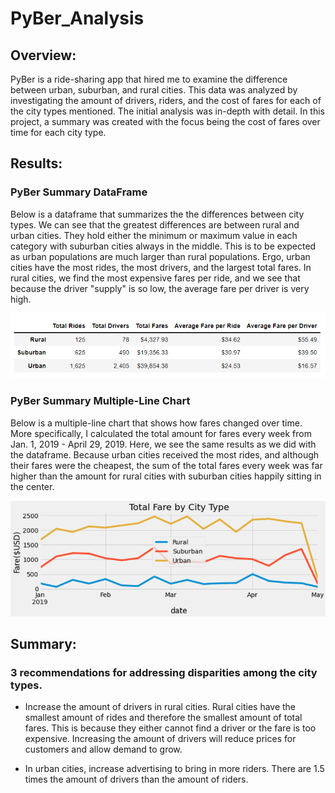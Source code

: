 # PyBer_Analysis

## Overview:
PyBer is a ride-sharing app that hired me to examine the difference between urban, suburban, and rural cities. This data was analyzed by investigating the amount of drivers, riders, and the cost of fares for each of the city types mentioned. The initial analysis was in-depth with detail. In this project, a summary was created with the focus being the cost of fares over time for each city type.

## Results:
### PyBer Summary DataFrame
Below is a dataframe that summarizes the the differences between city types. We can see that the greatest differences are between rural and urban cities. They hold either the minimum or maximum value in each category with suburban cities always in the middle. This is to be expected as urban populations are much larger than rural populations. Ergo, urban cities have the most rides, the most drivers, and the largest total fares. In rural cities, we find the most expensive fares per ride, and we see that because the driver "supply" is so low, the average fare per driver is very high.

![](Analysis/PyBer_summary_df.png)

### PyBer Summary Multiple-Line Chart
Below is a multiple-line chart that shows how fares changed over time. More specifically, I calculated the total amount for fares every week from Jan. 1, 2019 - April 29, 2019. Here, we see the same results as we did with the dataframe. Because urban cities received the most rides, and although their fares were the cheapest, the sum of the total fares every week was far higher than the amount for rural cities with suburban cities happily sitting in the center.

![](Analysis/PyBer_fare_summary.png)


## Summary:
### 3 recommendations for addressing disparities among the city types.

- Increase the amount of drivers in rural cities. Rural cities have the smallest amount of rides and therefore the smallest amount of total fares. This is because they either cannot find a driver or the fare is too expensive. Increasing the amount of drivers will reduce prices for customers and allow demand to grow.

- In urban cities, increase advertising to bring in more riders. There are 1.5 times the amount of drivers than the amount of riders. 











